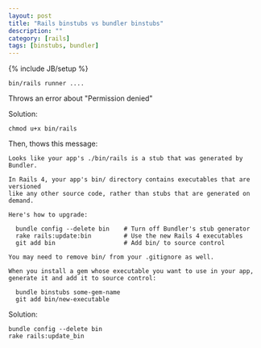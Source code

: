 ```yaml
---
layout: post
title: "Rails binstubs vs bundler binstubs"
description: ""
category: [rails]
tags: [binstubs, bundler]
---
```

{% include JB/setup %}

    bin/rails runner ....

Throws an error about "Permission denied"

Solution: 

    chmod u+x bin/rails

Then, thows this message:

    Looks like your app's ./bin/rails is a stub that was generated by Bundler.

    In Rails 4, your app's bin/ directory contains executables that are versioned
    like any other source code, rather than stubs that are generated on demand.

    Here's how to upgrade:

      bundle config --delete bin    # Turn off Bundler's stub generator
      rake rails:update:bin         # Use the new Rails 4 executables
      git add bin                   # Add bin/ to source control

    You may need to remove bin/ from your .gitignore as well.

    When you install a gem whose executable you want to use in your app,
    generate it and add it to source control:

      bundle binstubs some-gem-name
      git add bin/new-executable


Solution:

    bundle config --delete bin
    rake rails:update_bin


